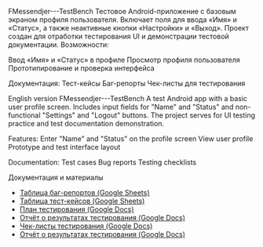 FMessendjer---TestBench
Тестовое Android-приложение с базовым экраном профиля пользователя. Включает поля для ввода «Имя» и «Статус», а также неактивные кнопки «Настройки» и «Выход». Проект создан для отработки тестирования UI и демонстрации тестовой документации.
Возможности:

Ввод «Имя» и «Статус» в профиле
Просмотр профиля пользователя
Прототипирование и проверка интерфейса

Документация:
Тест-кейсы
Баг-репорты
Чек-листы для тестирования

English version
FMessendjer---TestBench
A test Android app with a basic user profile screen. Includes input fields for "Name" and "Status" and non-functional "Settings" and "Logout" buttons. The project serves for UI testing practice and test documentation demonstration.

Features:
Enter "Name" and "Status" on the profile screen
View user profile
Prototype and test interface layout

Documentation:
Test cases
Bug reports
Testing checklists


Документация и материалы
- [Таблица баг-репортов (Google Sheets)](https://docs.google.com/spreadsheets/d/1Iz6Rsjowxb90SncK2HupRERNpcmU1bm1AnPJQPT1ioc/edit?gid=0#gid=0)  
- [Таблица тест-кейсов (Google Sheets)](https://docs.google.com/spreadsheets/d/1GZWwvXqeRGl5te1XiYMPnUKBMT-yNva_LlR9hTZ3KNo/edit?gid=0#gid=0)  
- [План тестирования (Google Docs)](https://docs.google.com/document/d/182_NdzVgEtg7Ra8kAc13id0Yxfr526uSYBH7mnEamMM/edit?tab=t.0)  
- [Отчёт о результатах тестирования (Google Docs)](https://docs.google.com/document/d/1MqK7XRLrmOZ5WX83vEIbbJ-sXwWaNpoUyL1NAJB9Mdo/edit?tab=t.0)  
- [Чек-листы тестирования (Google Docs)](https://docs.google.com/document/d/1CSSylMkmuX8BDfa_uPjnMVaslJiHHGCYBVNRquWmluc/edit?tab=t.0)  
- [Отчёт о результатах тестирования (Google Docs)](https://docs.google.com/document/d/1Ih_BKWRZACuOFDfXB2U-QKWkRv66Dd0e03plJcVnoNY/edit?tab=t.0#heading=h.mx6bhgq5rwin)  
